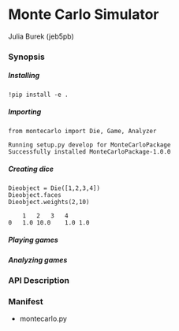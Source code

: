 # Monte Carlo Simulator
Julia Burek (jeb5pb)

### Synopsis
##### Installing
```
!pip install -e .
```

##### Importing
```
from montecarlo import Die, Game, Analyzer
```
```
Running setup.py develop for MonteCarloPackage
Successfully installed MonteCarloPackage-1.0.0
```

##### Creating dice
```
Dieobject = Die([1,2,3,4])
Dieobject.faces
Dieobject.weights(2,10)
```
```
	1	2	3	4
0	1.0	10.0	1.0	1.0
```
##### Playing games


##### Analyzing games


### API Description



### Manifest
- montecarlo.py

